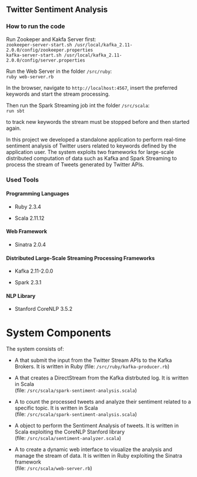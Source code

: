## Twitter Sentiment Analysis

### How to run the code

Run Zookeper and Kakfa Server first:  
`zookeeper-server-start.sh
/usr/local/kafka_2.11-2.0.0/config/zookeeper.properties`  
`kafka-server-start.sh
/usr/local/kafka_2.11-2.0.0/config/server.properties`  
  
Run the Web Server in the folder `/src/ruby`:  
`ruby web-server.rb`  
  
In the browser, navigate to `http://localhost:4567`, insert the
preferred keywords and start the stream processing.  
  
Then run the Spark Streaming job int the folder `/src/scala`:  
`run sbt`  
  
to track new keywords the stream must be stopped before and then started
again.

In this project we developed a standalone application to perform
real-time sentiment analysis of Twitter users related to keywords
defined by the application user. The system exploits two frameworks for
large-scale distributed computation of data such as Kafka and Spark
Streaming to process the stream of Tweets generated by Twitter APIs.

### Used Tools

#### Programming Languages

  - Ruby 2.3.4

  - Scala 2.11.12

#### Web Framework

  - Sinatra 2.0.4

#### Distributed Large-Scale Streaming Processing Frameworks

  - Kafka 2.11-2.0.0

  - Spark 2.3.1

#### NLP Library

  - Stanford CoreNLP 3.5.2

# System Components

The system consists of:

  - A that submit the input from the Twitter Stream APIs to the Kafka
    Brokers. It is written in Ruby (file: `/src/ruby/kafka-producer.rb`)

  - A that creates a DirectStream from the Kafka distrbuted log. It is
    written in Scala  
    (file: `/src/scala/spark-sentiment-analysis.scala`)

  - A to count the processed tweets and analyze their sentiment related
    to a specific topic. It is written in Scala  
    (file: `/src/scala/spark-sentiment-analysis.scala`)

  - A object to perform the Sentiment Analysis of tweets. It is written
    in Scala exploiting the CoreNLP Stanford library  
    (file: `/src/scala/sentiment-analyzer.scala`)

  - A to create a dynamic web interface to visualize the analysis and
    manage the stream of data. It is written in Ruby exploiting the
    Sinatra framework  
    (file: `/src/scala/web-server.rb`)
